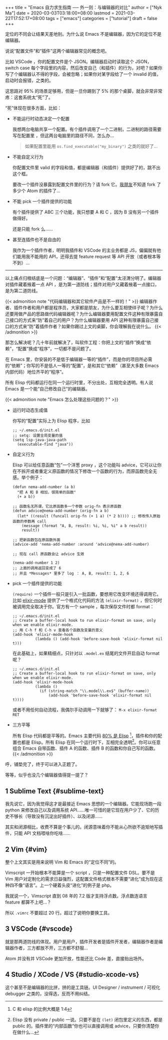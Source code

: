 +++
title = "Emacs 自力求生指南 ── 外一则：与编辑器的对比"
author = ["Nyk Ma"]
date = 2020-03-03T03:18:00+08:00
lastmod = 2021-03-22T17:52:17+08:00
tags = ["emacs"]
categories = ["tutorial"]
draft = false
+++

定位的不同会让结果天差地别。为什么说 Emacs 不是编辑器，因为它的定位不是编辑器。

说说“配置文件”和“插件”这两个编辑器常见的概念吧。

比如 VSCode ，你的配置文件是个 JSON。编辑器启动时读取这个 JSON，
switch case 每个字段里的内容，然后改变自己（和插件）的行为，对吧？如果你写了个编辑器认不得的字段，会被忽略；如果你对某字段给了一个
invalid 的值，启动时会报错，之类的。

这思路对 95% 的场景足够用，但是一旦你踢到了 5% 的那个桌脚，就会非常非常疼：这套系统太“死”了。

“死”体现在很多方面，比如：

-   不能运行时动态决定一个配置

    我想两台电脑共享一个配置。有个插件调用了一个二进制，二进制的路径需要写在配置里 ，但这两台电脑里的路径不同，怎么办…

    > 如果配置里能用 `os.find_executable("my_binary")` 之类的就好了…

-   不能自定义行为

    你配置文件里 valid 的字段和值，都是编辑器（和插件）提供好了的，跳不出这个框。

    要改一个插件没暴露到配置文件里的行为？请 fork 它。[我朋友](https://twitter.com/xream)不知道 fork 了多少个
    Atom 的插件了…

-   不能 pick 一个插件提供的功能

    有个插件提供了 ABC 三个功能，我只想要 A 和 C ，因为 B 没有另一个插件做得好。

    还是只能 fork 么……

-   甚至连插件也不是自由的

    我作为一个插件作者，明明我插件和 VSCode 的主业务都是 JS，偏偏就有他们能用我不能用的 API，还得去提 feature request 等 API 开放（或者根本等不到）…

---

以上痛点归根结底是一个问题：“编辑器”、“插件”和“配置”太泾渭分明了。编辑器对插件藏着掖着一点 API ，是为第一道防线；插件对用户又藏着掖着一点接口，是为第二道防线。

{{< admonition note "代码编辑器和其它软件产品是不一样的！" >}}
编辑器作者、插件作者和用户都是程序员，大家都是朋友，为什么要互相使绊子呢？为什么还要用做产品的思路做代码编辑器呢？为什么编辑器要用配置文件这种有限暴露自己接口的方式来“防”着自己的用户？为什么编辑器要用 API 这种有限暴露自己接口的方式来“防”着插件作者？如果你踢过上文的桌脚，你会理解我在说什么。
{{< /admonition >}}

那怎么解决呢？几十年前就解决了，叫软件工程：你把上文的“插件”换成“依赖”，“配置”换成“程序”，一切都不是问题了。

在 Emacs 里，你安装的不是低于编辑器一等的“插件”，而是你的项目所必需的“依赖”；你写的不是低人一等的“配置”，是和其它“依赖”（甚至大多数
Emacs 内部代码）地位齐平的“程序”。

所有 Elisp 代码都运行在同一个运行时里，不分出处，互相完全透明。有人说 Emacs 是一个能“自己修改自己”的编辑器。

{{< admonition note "Emacs 怎么处理这些问题的？" >}}
-   运行时动态生成值

    你写的“配置”实际上为 Elisp 程序，比如

    ```elisp
    ;; ~/.emacs.d/init.el
    ;; setq: 设置全局变量的值
    (setq lsp-java-java-path
      (executable-find "java"))
    ```

-   自定义行为

    Elisp 可以给任意函数“包”一个洋葱 proxy ，这个功能叫 advice，它可以让你在不拆开或者重定义原函数的情况下修改一个函数的行为，而原函数完全无感。举个例子：

    ```elisp
    (defun nema-add-number (a b)
      "把 A 和 B 相加，很简单的函数"
      (+ a b))

    ;; 函数名无所谓，它比原函数多一个参数 orig-fn 表示原函数
    (defun advice@nema-add-number (orig-fn a b)
      (let* ((result (funcall orig-fn (+ 1 a) (* 2 b)))) ;; 修改传入原始函数的参数再 call
        (message (format "A, B, result: %i, %i, %i" a b result))
        result))

    ;; 把新函数包在原函数外面
    (advice-add 'nema-add-number :around 'advice@nema-add-number)

    ;; 现在 call 原函数会让 advice 生效

    (nema-add-number 1 2)
    ;; 上面的调用返回变成了 6
    ;; 并且 *Messages* 里多了 log ： A, B, result: 1, 2, 6
    ```

-   pick 一个插件提供的功能

    `(require)` 一个插件一般只是引入一批函数，要想用它改变环境还得调用它。比如 [elixir-mode](https://github.com/elixir-editors/emacs-elixir) 提供了一个格式化代码的方法
    `(elixir-format)` ，但它何时被调用完全取决于你。官方有一个
    sample ，每次保存文件时都 format：

    ```elisp
    ;; ~/.emacs.d/init.el
    ;; Create a buffer-local hook to run elixir-format on save, only when we enable elixir-mode.
    ;; 用 C-h f 和 C-h v 查看各个函数及变量的意义
    (add-hook 'elixir-mode-hook
              (lambda () (add-hook 'before-save-hook 'elixir-format nil t)))
    ```

    在此基础上，如果精细点，只针对以 `.model.ex` 结尾的文件开启自动
     format 呢？

    ```elisp
    ;; ~/.emacs.d/init.el
    ;; Create a buffer-local hook to run elixir-format on save, only when we enable elixir-mode.
    (add-hook 'elixir-mode-hook
              (lambda ()
                (if (string-match "\\.model\\.ex$" (buffer-name))
                    (add-hook 'before-save-hook 'elixir-format nil t))))
    ```

    或者不用任何自动流程，我偶尔手动调用一下就够了： `M-x elixir-format RET`

-   三方平等

    所有 Elisp 代码都是平等的。Emacs 主要代码 [80% 是 Elisp](https://github.com/emacs-mirror/emacs)&nbsp;[^fn:1]，插件和你的配置也都是 Elisp。所有 Elisp 在同一个运行时下，互相完全透明[^fn:2]。你可以任意组合 Emacs 自带函数、插件 A 的函数、插件 B 的函数和你自己写的函数。
{{< /admonition >}}

呼，铺垫完了，终于可以进入正题了。

等等，似乎也没几个编辑器值得提一提了？


## <span class="section-num">1</span> Sublime Text {#sublime-text}

我先说它，因为我觉得这才是最接近 Emacs 思想的一个编辑器。它能现场跑一段 python 来修改自己以及调用系统 API……唯一可惜的是它现在用户少了、它的历史不够长（导致没有沉淀出好插件）、以及闭源……

其实和闭源相比，收费不算是个事儿的。闭源意味着你不能从心所欲不逾矩地写插件，只能 API 文档喂啥你吃啥……


## <span class="section-num">2</span> Vim {#vim}

整个上文其实是用来说明 Vim 和 Emacs 的“定位不同”的。

Vimscript 一开始根本不能算是一个 script ，只是一种配置文件 DSL。要不是 Vim 用户对定制化的需求日益强烈，这配置文件格式根本不需要“进化”成为现在这种四不像“语言”。上一个硬着头皮“进化”的例子是 php。

我就说一个，Vimscript 直到 08 年的 7.2 版才支持浮点数。浮点数连语言 feature 都算不上吧…？

所以 `.vimrc` 不要超过 20 行。超过了说明你要换工具。


## <span class="section-num">3</span> VSCode {#vscode}

就是那两道防线的体现。用户是用户，插件开发者是插件开发者，编辑器作者是编辑器作者，三方都放不开，三方都不舒服…

Atom 并没有并 VSCode 更加开放，性能还比 Code 差，直接抬出场外。


## <span class="section-num">4</span> Studio / XCode / VS {#studio-xcode-vs}

这个甚至不是编辑器的比拼，拼的是工具链。UI Designer / instrument /
可视化 debugger 之类的，没得选，反而不用纠结。

[^fn:1]: C 和 elisp 的比例大概是 1:4
[^fn:2]: Elisp 没有 private / public 一说。只要不是在 `(let)` 闭包里定义的东西，都是 public 的。插件里的“内部函数”你也可以直接调用或 advice，只要你清楚你在做什么…

